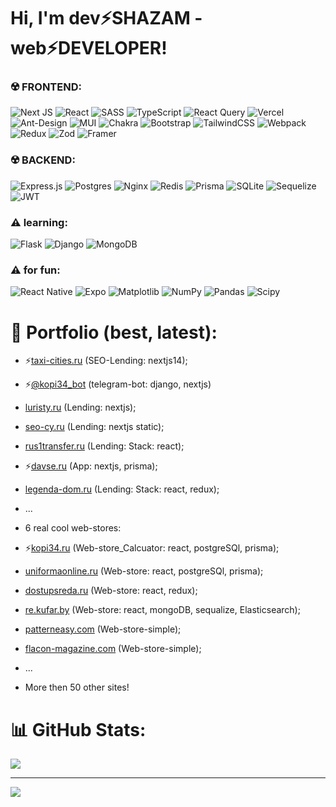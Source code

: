 <h1>Hi, I'm dev⚡SHAZAM - web⚡DEVELOPER!</h1>

### ☢️ FRONTEND:
![Next JS](https://img.shields.io/badge/Next-black?style=for-the-badge&logo=next.js&logoColor=white) ![React](https://img.shields.io/badge/react-%2320232a.svg?style=for-the-badge&logo=react&logoColor=%2361DAFB) ![SASS](https://img.shields.io/badge/SASS-hotpink.svg?style=for-the-badge&logo=SASS&logoColor=white) ![TypeScript](https://img.shields.io/badge/typescript-%23007ACC.svg?style=for-the-badge&logo=typescript&logoColor=white) ![React Query](https://img.shields.io/badge/-React%20Query-FF4154?style=for-the-badge&logo=react%20query&logoColor=white) ![Vercel](https://img.shields.io/badge/vercel-%23000000.svg?style=for-the-badge&logo=vercel&logoColor=white) ![Ant-Design](https://img.shields.io/badge/-AntDesign-%230170FE?style=for-the-badge&logo=ant-design&logoColor=white) ![MUI](https://img.shields.io/badge/MUI-%230081CB.svg?style=for-the-badge&logo=mui&logoColor=white) ![Chakra](https://img.shields.io/badge/chakra-%234ED1C5.svg?style=for-the-badge&logo=chakraui&logoColor=white) ![Bootstrap](https://img.shields.io/badge/bootstrap-%238511FA.svg?style=for-the-badge&logo=bootstrap&logoColor=white)   ![TailwindCSS](https://img.shields.io/badge/tailwindcss-%2338B2AC.svg?style=for-the-badge&logo=tailwind-css&logoColor=white) ![Webpack](https://img.shields.io/badge/webpack-%238DD6F9.svg?style=for-the-badge&logo=webpack&logoColor=black) ![Redux](https://img.shields.io/badge/redux-%23593d88.svg?style=for-the-badge&logo=redux&logoColor=white)  ![Zod](https://img.shields.io/badge/zod-%233068b7.svg?style=for-the-badge&logo=zod&logoColor=white) ![Framer](https://img.shields.io/badge/Framer-black?style=for-the-badge&logo=framer&logoColor=blue) 

### ☢️ BACKEND:
![Express.js](https://img.shields.io/badge/express.js-%23404d59.svg?style=for-the-badge&logo=express&logoColor=%2361DAFB) ![Postgres](https://img.shields.io/badge/postgres-%23316192.svg?style=for-the-badge&logo=postgresql&logoColor=white)  ![Nginx](https://img.shields.io/badge/nginx-%23009639.svg?style=for-the-badge&logo=nginx&logoColor=white) ![Redis](https://img.shields.io/badge/redis-%23DD0031.svg?style=for-the-badge&logo=redis&logoColor=white) ![Prisma](https://img.shields.io/badge/Prisma-3982CE?style=for-the-badge&logo=Prisma&logoColor=white) ![SQLite](https://img.shields.io/badge/sqlite-%2307405e.svg?style=for-the-badge&logo=sqlite&logoColor=white)  ![Sequelize](https://img.shields.io/badge/Sequelize-52B0E7?style=for-the-badge&logo=Sequelize&logoColor=white)  ![JWT](https://img.shields.io/badge/JWT-black?style=for-the-badge&logo=JSON%20web%20tokens)

### ⚠️ learning:
![Flask](https://img.shields.io/badge/flask-%23000.svg?style=for-the-badge&logo=flask&logoColor=white) ![Django](https://img.shields.io/badge/django-%23092E20.svg?style=for-the-badge&logo=django&logoColor=white) ![MongoDB](https://img.shields.io/badge/MongoDB-%234ea94b.svg?style=for-the-badge&logo=mongodb&logoColor=white)


### ⚠️ for fun:
![React Native](https://img.shields.io/badge/react_native-%2320232a.svg?style=for-the-badge&logo=react&logoColor=%2361DAFB) ![Expo](https://img.shields.io/badge/expo-1C1E24?style=for-the-badge&logo=expo&logoColor=#D04A37) ![Matplotlib](https://img.shields.io/badge/Matplotlib-%23ffffff.svg?style=for-the-badge&logo=Matplotlib&logoColor=black) ![NumPy](https://img.shields.io/badge/numpy-%23013243.svg?style=for-the-badge&logo=numpy&logoColor=white) ![Pandas](https://img.shields.io/badge/pandas-%23150458.svg?style=for-the-badge&logo=pandas&logoColor=white) ![Scipy](https://img.shields.io/badge/SciPy-%230C55A5.svg?style=for-the-badge&logo=scipy&logoColor=%white) 

# 💎 Portfolio (best, latest):
- ⚡<a href="https://taxi-cities.ru/" target="_blank">taxi-cities.ru</a> (SEO-Lending: nextjs14);
- ⚡<a href="https://t.me/kopi34_bot" target="_blank">@kopi34_bot</a> (telegram-bot: django, nextjs)
- <a href="https://luristy.ru/" target="_blank">luristy.ru</a> (Lending: nextjs);

- <a href="https://seo-cy.ru" target="_blank">seo-cy.ru</a> (Lending: nextjs static);
- <a href="https://rus1transfer.ru" target="_blank">rus1transfer.ru</a> (Lending: Stack: react);
- ⚡<a href="https://davse.ru" target="_blank">davse.ru</a> (App: nextjs, prisma);
- <a href="https://legenda-dom.ru" target="_blank">legenda-dom.ru</a> (Lending: Stack: react, redux);
- ...
- 6 real cool web-stores:
- ⚡<a href="https://kopi34.ru" target="_blank">kopi34.ru</a> (Web-store_Calcuator: react, postgreSQl, prisma);
- <a href="https://uniformaonline.ru" target="_blank">uniformaonline.ru</a> (Web-store: react, postgreSQl, prisma);
- <a href="https://dostupsreda.ru" target="_blank">dostupsreda.ru</a> (Web-store: react, redux);
- <a href="https://re.kufar.by" target="_blank">re.kufar.by</a> (Web-store: react, mongoDB, sequalize, Elasticsearch);
- <a href="https://patterneasy.com" target="_blank">patterneasy.com</a> (Web-store-simple);
- <a href="https://flacon-magazine.com" target="_blank">flacon-magazine.com</a> (Web-store-simple);
- ...
- More then 50 other sites!
# 📊 GitHub Stats:
![](https://github-readme-stats.vercel.app/api?username=devshazam&theme=dark&hide_border=false&include_all_commits=false&count_private=false)<br/>

---
[![](https://visitcount.itsvg.in/api?id=devshazam&icon=0&color=0)](https://visitcount.itsvg.in)

<!-- Proudly created with GPRM ( https://gprm.itsvg.in ) -->
